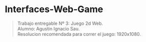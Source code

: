 # Interfaces-Web-Game <br>
>Trabajo entregable Nº 3: Juego 2d Web. <br>
>Alumno: Agustin Ignacio Sau. <br>
Resolucion recomendada para correr el juego: 1920x1080.
